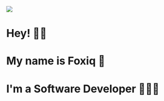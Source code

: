![](https://cdn.discordapp.com/banners/750036101162467419/04af0ebccbb6c80f2b8b5c9ac47d07c7.png?size=1024)
# Hey! 👋🏻
# My name is Foxiq 🦊
# I'm a Software Developer 👨🏻‍💻
<!--
Github Template
### Hi there 👋


**ffoxiq/ffoxiq** is a ✨ _special_ ✨ repository because its `README.md` (this file) appears on your GitHub profile.

Here are some ideas to get you started:

- 🔭 I’m currently working on ...
- 🌱 I’m currently learning ...
- 👯 I’m looking to collaborate on ...
- 🤔 I’m looking for help with ...
- 💬 Ask me about ...
- 📫 How to reach me: ...
- 😄 Pronouns: ...
- ⚡ Fun fact: ...
-->
